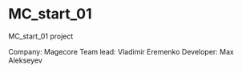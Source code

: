 # MC_start_01
MC_start_01 project

Company: Magecore
Team lead: Vladimir Eremenko
Developer: Max Alekseyev

